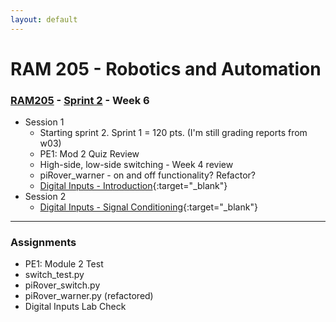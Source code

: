 ```yaml
---
layout: default
---
```


# RAM 205 - Robotics and Automation

### [RAM205](../../) - [Sprint 2](../) - Week 6


- Session 1
    - Starting sprint 2. Sprint 1 = 120 pts. (I'm still grading reports from w03)
    - PE1: Mod 2 Quiz Review
    - High-side, low-side switching - Week 4 review
    - piRover_warner - on and off functionality? Refactor?
    - [Digital Inputs - Introduction](RAM205.DigitalInputs.pdf){:target="_blank"}
- Session 2
    - [Digital Inputs - Signal Conditioning](RAM205.DigitalInputs.SignalConditioning.pdf){:target="_blank"}
    
---

### Assignments

- PE1: Module 2 Test
- switch_test.py
- piRover_switch.py
- piRover_warner.py (refactored)
- Digital Inputs Lab Check

